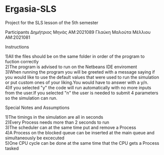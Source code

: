# Ergasia-SLS
Project for the SLS lesson of the 5th semester 

Participants
Δημήτριος Μηνάς ΑΜ:2021089
Γλαύκη Μαλούτα Μέλλιου ΑΜ:2021081


Instructions     

1)All the files should be on the same folder in order of the program to fuction correctly     
2)The program is advised to run on the Netbeans IDE enviroment     
3)When running the program you will be greeted with a message saying if you would like to use the default values that were used to run the simulation or put custom ones of your liking.You would have to answer with a y/n.      
4)If you selected "y" the code will run automatically with no more inputs from the user.If you selected "n" the user is needed to submit 4 parameters so the simulation can run.  

     

Special Notes and Assumptions  
  
1)The timings in the simulation are all in seconds     
2)Every Process needs more than 2 seconds to run   
3)The scheduler can at the same time put and remove a Process   
4)A Process on the blocked queue can be inserted at the main queue and simultaneously be excecuted   
5)One CPU cycle can be done at the same time that the CPU gets a Process tasked   
